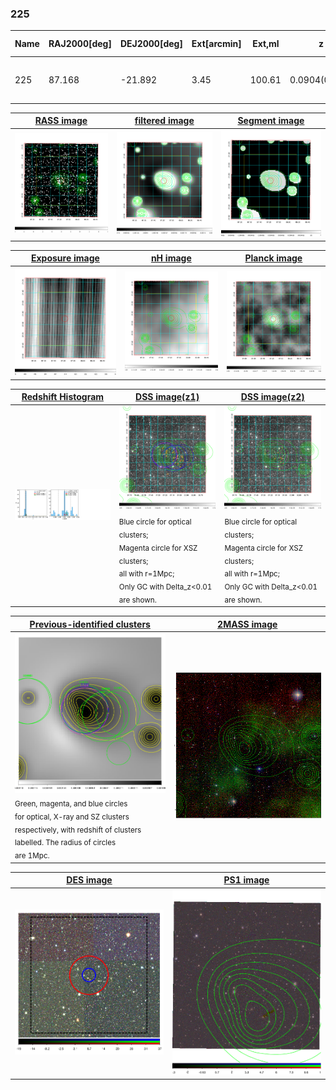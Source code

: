 <div STYLE="page-break-after: always;"></div>

### 225

|Name|RAJ2000[deg]|DEJ2000[deg] |Ext[arcmin]| Ext,ml | z | z_src| C|GC(XSZ,Delta_z<0.01)| GC(OPT,Delta_z<0.01)|GC| R_sig[arcmin] | R500[arcmin] | R500[Mpc]| CRsig[c/s] | CR500[c/s] |L500[1E44 erg/s]|F500[1E-12 erg/s/cm^2]| M500[1E14 Msun]|Tx[keV]|Cnt_sig|Beta|Rc[arcmin]|Comment|Alias|
|---|---|---|---|---|---|------|---|--------|---------|----------|---|---|---|---|---|---|---|---|---|---|---|---|---|---|
|225| 87.168| -21.892| 3.45| 100.61| 0.0904(0.007)| z1, z_xsz| B| MCXC, Tar| N, W| A, MCXC, N, Tar, W| 10.750| 8.678| 0.878| 0.228(0.031)| 0.221(0.030)| 0.849(0.066)| 4.150(0.321)| 2.10(0.08)| 3.48(0.09)| 108.5| 0.937(-0.082+0.046)| 7.249(-0.689+0.531)| -| k421|

|[RASS image](../image/225/225_img.pdf)|[filtered image](../image/225/225_fil.pdf)|[Segment image](../image/225/225_seg.pdf)|
|-------------------|--------------------|-------------------|
| <img src="../image/225/225_img.png" width="300">  | <img src="../image/225/225_fil.png" width="300">   | <img src="../image/225/225_seg.png" width="300">  |

|[Exposure image](../image/225/225_mex.pdf)| [nH image](../image/225/225_nh.pdf)| [Planck image](../image/225/225_p.pdf)|
|-------------------|--------------------|-------------------|
|<img src="../image/225/225_mex.png" width="300">   | <img src="../image/225/225_nh.png" width="300">    | <img src="../image/225/225_p.png" width="300"> |

|[Redshift Histogram](../image/225/225_zg.pdf) | [DSS image(z1)](../image/225/225_dss_z1.pdf)      |  [DSS image(z2)](../image/225/225_dss_z2.pdf)    |
|-------------------|--------------------|-------------------|
|<img src="../image/225/225_zg.png" width="300"> |<img src="../image/225/225_dss_z1.png" width="300"> <sub><br>Blue circle for optical clusters; <br>Magenta circle for XSZ clusters; <br>all with r=1Mpc; <br>Only GC with Delta_z<0.01 are shown. </sub>| <img src="../image/225/225_dss_z2.png" width="300"><sub><br>Blue circle for optical clusters; <br>Magenta circle for XSZ clusters; <br>all with r=1Mpc; <br>Only GC with Delta_z<0.01 are shown. </sub> |

|[Previous-identified clusters](../image/225/225_gc.pdf) | [2MASS image](../image/225/225_2mass.pdf)      |
|-------------------|-------------------|
|<img src=../image/225/225_gc.png width="300"> <br><sub>Green, magenta, and blue circles <br>for optical, X-ray and SZ clusters <br>respectively, with redshift of clusters <br>labelled. The radius of circles <br>are 1Mpc.</sub>|<img src="../image/225/225_2mass.png" width="300">  |

|[DES image](../image/225/225_des.pdf)   |[PS1 image](../image/225/225_ps1.pdf)            |
|-------------------|-------------------|
| <img src="../image/225/225_des.png" width="300">  | <img src="../image/225/225_ps1.png" width="300">  |
